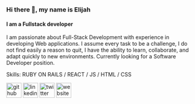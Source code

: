 ### Hi there 👋, my name is Elijah
#### I am a Fullstack developer
I am passionate about Full-Stack Development with experience in developing Web applications.
I assume every task to be a challenge, I do not find easily a reason to quit, I have the ability to learn, collaborate, and adapt quickly to new environments.
Currently looking for a Software Developer position.

Skills: RUBY ON RAILS / REACT / JS / HTML / CSS



[<img src='https://cdn.jsdelivr.net/npm/simple-icons@3.0.1/icons/github.svg' alt='github' height='40'>](https://github.com/https://github.com/Elijahscriptdev)  [<img src='https://cdn.jsdelivr.net/npm/simple-icons@3.0.1/icons/linkedin.svg' alt='linkedin' height='40'>](https://www.linkedin.com/in/https://www.linkedin.com/in/elijah-obominuru/)  [<img src='https://cdn.jsdelivr.net/npm/simple-icons@3.0.1/icons/twitter.svg' alt='twitter' height='40'>](https://twitter.com/https://twitter.com/ElijahObominuru)  [<img src='https://cdn.jsdelivr.net/npm/simple-icons@3.0.1/icons/icloud.svg' alt='website' height='40'>](https://loving-rosalind-d2b6cd.netlify.app/)  


